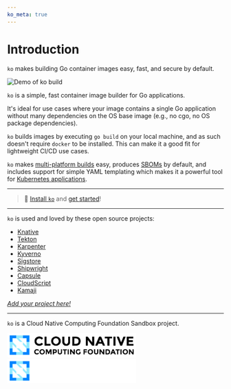 ```yaml
---
ko_meta: true
---
```


# Introduction

`ko` makes building Go container images easy, fast, and secure by default.

![Demo of ko build](./images/demo.png)

`ko` is a simple, fast container image builder for Go applications.

It's ideal for use cases where your image contains a single Go application without many dependencies on the OS base image (e.g., no cgo, no OS package dependencies).

`ko` builds images by executing `go build` on your local machine, and as such doesn't require `docker` to be installed.
This can make it a good fit for lightweight CI/CD use cases.

`ko` makes [multi-platform builds](https://ko.build/features/multi-platform/) easy, produces [SBOMs](https://ko.build/features/sboms/) by default, and includes support for simple YAML templating which makes it a powerful tool for [Kubernetes applications](https://ko.build/features/k8s/).

---

> 🏃 [Install `ko`](./install) and [get started](./get-started)!

---

`ko` is used and loved by these open source projects:

- [Knative](https://knative.dev)
- [Tekton](https://tekton.dev)
- [Karpenter](https://karpenter.sh)
- [Kyverno](https://kyverno.io)
- [Sigstore](https://sigstore.dev)
- [Shipwright](https://shipwright.io)
- [Capsule](https://capsule.clastix.io/)
- [CloudScript](https://cloudscript.com.br/)
- [Kamaji](https://kamaji.clastix.io/)

[_Add your project here!_](https://github.com/ko-build/ko/edit/main/docs/index.md)

---

`ko` is a Cloud Native Computing Foundation Sandbox project.

<a href="https://cncf.io">
    <img width=300 src="./images/cncf-light.svg#only-light" alt="CNCF logo" />
    <img width=300 src="./images/cncf-dark.svg#only-dark" alt="CNCF logo" />
</a>
